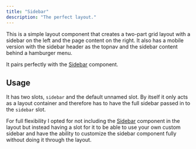 ```yaml
---
title: "Sidebar"
description: "The perfect layout."
---
```


This is a simple layout component that creates a two-part grid layout with a sidebar on the left and the page content on the right. It also has a mobile version with the sidebar header as the topnav and the sidebar content behind a hamburger menu.

It pairs perfectly with the [Sidebar](/components/sidebar) component.

## Usage

It has two slots, `sidebar` and the default unnamed slot. By itself it only acts as a layout container and therefore has to have the full sidebar passed in to the `sidebar` slot.

For full flexibility I opted for not including the [Sidebar](/components/sidebar) component in the layout but instead having a slot for it to be able to use your own custom sidebar and have the ability to customize the sidebar component fully without doing it through the layout.
